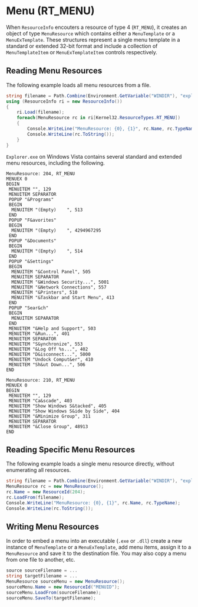 Menu (RT_MENU)
==============

When `ResourceInfo` encouters a resource of type 4 (`RT_MENU`), it creates an object of type `MenuResource` which contains either a `MenuTemplate` or a `MenuExTemplate`. These structures represent a single menu template in a standard or extended 32-bit format and include a collection of `MenuTemplateItem` or `MenuExTemplateItem` controls respectively. 

Reading Menu Resources
----------------------

The following example loads all menu resources from a file. 

``` csharp
string filename = Path.Combine(Environment.GetVariable("WINDIR"), "explorer.exe");
using (ResourceInfo ri = new ResourceInfo())
{
    ri.Load(filename);
    foreach(MenuResource rc in ri[Kernel32.ResourceTypes.RT_MENU])
    {
        Console.WriteLine("MenuResource: {0}, {1}", rc.Name, rc.TypeName);
        Console.WriteLine(rc.ToString());
    }
}
```

`Explorer.exe` on Windows Vista contains several standard and extended menu resources, including the following. 

```
MenuResource: 204, RT_MENU
MENUEX 0
BEGIN
 MENUITEM "", 129
 MENUITEM SEPARATOR
 POPUP "&Programs"
 BEGIN
  MENUITEM "(Empty)    ", 513
 END
 POPUP "F&avorites"
 BEGIN
  MENUITEM "(Empty)    ", 4294967295
 END
 POPUP "&Documents"
 BEGIN
  MENUITEM "(Empty)    ", 514
 END
 POPUP "&Settings"
 BEGIN
  MENUITEM "&Control Panel", 505
  MENUITEM SEPARATOR
  MENUITEM "&Windows Security...", 5001
  MENUITEM "&Network Connections", 557
  MENUITEM "&Printers", 510
  MENUITEM "&Taskbar and Start Menu", 413
 END
 POPUP "Sear&ch"
 BEGIN
  MENUITEM SEPARATOR
 END
 MENUITEM "&Help and Support", 503
 MENUITEM "&Run...", 401
 MENUITEM SEPARATOR
 MENUITEM "S&ynchronize", 553
 MENUITEM "&Log Off %s...", 402
 MENUITEM "D&isconnect...", 5000
 MENUITEM "Undock Comput&er", 410
 MENUITEM "Sh&ut Down...", 506
END
```

```
MenuResource: 210, RT_MENU
MENUEX 0
BEGIN
 MENUITEM "", 129
 MENUITEM "Ca&scade", 403
 MENUITEM "Show Windows S&tacked", 405
 MENUITEM "Show Windows S&ide by Side", 404
 MENUITEM "&Minimize Group", 311
 MENUITEM SEPARATOR
 MENUITEM "&Close Group", 48913
END
```

Reading Specific Menu Resources
-------------------------------

The following example loads a single menu resource directly, without enumerating all resources. 

``` csharp
string filename = Path.Combine(Environment.GetVariable("WINDIR"), "explorer.exe");
MenuResource rc = new MenuResource();
rc.Name = new ResourceId(204);
rc.LoadFrom(filename);
Console.WriteLine("MenuResource: {0}, {1}", rc.Name, rc.TypeName);
Console.WriteLine(rc.ToString());
```

Writing Menu Resources
----------------------

In order to embed a menu into an executable (`.exe` or `.dll`) create a new instance of `MenuTemplate` or a `MenuExTemplate`, add menu items, assign it to a `MenuResource` and save it to the destination file. You may also copy a menu from one file to another, etc.

``` csharp
source sourceFilename = ...
string targetFilename = ...
MenuResource sourceMenu = new MenuResource();
sourceMenu.Name = new ResourceId("MENUID");
sourceMenu.LoadFrom(sourceFilename);
sourceMenu.SaveTo(targetFilename);
```
